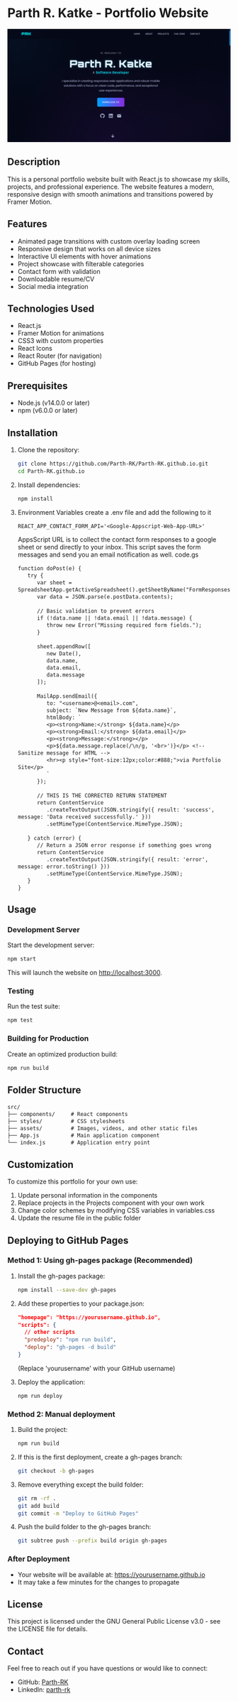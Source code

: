 # Parth R. Katke - Portfolio Website

![Portfolio Website](public/assets/screenshot.png)

## Description
This is a personal portfolio website built with React.js to showcase my skills, projects, and professional experience. The website features a modern, responsive design with smooth animations and transitions powered by Framer Motion.

## Features
- Animated page transitions with custom overlay loading screen
- Responsive design that works on all device sizes
- Interactive UI elements with hover animations
- Project showcase with filterable categories
- Contact form with validation
- Downloadable resume/CV
- Social media integration

## Technologies Used
- React.js
- Framer Motion for animations
- CSS3 with custom properties
- React Icons
- React Router (for navigation)
- GitHub Pages (for hosting)

## Prerequisites
- Node.js (v14.0.0 or later)
- npm (v6.0.0 or later)

## Installation
1. Clone the repository:
   ```bash
   git clone https://github.com/Parth-RK/Parth-RK.github.io.git
   cd Parth-RK.github.io
   ```

2. Install dependencies:
   ```bash
   npm install
   ```

3. Environment Variables
   create a .env file and add the following to it
   ```
   REACT_APP_CONTACT_FORM_API='<Google-Appscript-Web-App-URL>'
   ```
   AppsScript URL is to collect the contact form responses to a google sheet or send directly to your inbox.
   This script saves the form messages and send you an email notification as well.
   code.gs
   ```
   function doPost(e) {
      try {
         var sheet = SpreadsheetApp.getActiveSpreadsheet().getSheetByName("FormResponses");
         var data = JSON.parse(e.postData.contents);

         // Basic validation to prevent errors
         if (!data.name || !data.email || !data.message) {
            throw new Error("Missing required form fields.");
         }
         
         sheet.appendRow([
            new Date(),
            data.name,
            data.email,
            data.message
         ]);

         MailApp.sendEmail({
            to: "<username>@<email>.com",
            subject: `New Message from ${data.name}`,
            htmlBody: `
            <p><strong>Name:</strong> ${data.name}</p>
            <p><strong>Email:</strong> ${data.email}</p>
            <p><strong>Message:</strong></p>
            <p>${data.message.replace(/\n/g, '<br>')}</p> <!-- Sanitize message for HTML -->
            <hr><p style="font-size:12px;color:#888;">via Portfolio Site</p>
            `
         });

         // THIS IS THE CORRECTED RETURN STATEMENT
         return ContentService
            .createTextOutput(JSON.stringify({ result: 'success', message: 'Data received successfully.' }))
            .setMimeType(ContentService.MimeType.JSON);

      } catch (error) {
         // Return a JSON error response if something goes wrong
         return ContentService
            .createTextOutput(JSON.stringify({ result: 'error', message: error.toString() }))
            .setMimeType(ContentService.MimeType.JSON);
      }
   }
   ```

## Usage

### Development Server
Start the development server:
```bash
npm start
```
This will launch the website on [http://localhost:3000](http://localhost:3000).

### Testing
Run the test suite:
```bash
npm test
```

### Building for Production
Create an optimized production build:
```bash
npm run build
```

## Folder Structure
```
src/
├── components/     # React components
├── styles/         # CSS stylesheets
├── assets/         # Images, videos, and other static files
├── App.js          # Main application component
└── index.js        # Application entry point
```

## Customization
To customize this portfolio for your own use:

1. Update personal information in the components
2. Replace projects in the Projects component with your own work
3. Change color schemes by modifying CSS variables in variables.css
4. Update the resume file in the public folder

## Deploying to GitHub Pages

### Method 1: Using gh-pages package (Recommended)

1. Install the gh-pages package:
   ```bash
   npm install --save-dev gh-pages
   ```

2. Add these properties to your package.json:
   ```json
   "homepage": "https://yourusername.github.io",
   "scripts": {
     // other scripts
     "predeploy": "npm run build",
     "deploy": "gh-pages -d build"
   }
   ```
   (Replace 'yourusername' with your GitHub username)

3. Deploy the application:
   ```bash
   npm run deploy
   ```

### Method 2: Manual deployment

1. Build the project:
   ```bash
   npm run build
   ```

2. If this is the first deployment, create a gh-pages branch:
   ```bash
   git checkout -b gh-pages
   ```

3. Remove everything except the build folder:
   ```bash
   git rm -rf .
   git add build
   git commit -m "Deploy to GitHub Pages"
   ```

4. Push the build folder to the gh-pages branch:
   ```bash
   git subtree push --prefix build origin gh-pages
   ```

### After Deployment
- Your website will be available at: https://yourusername.github.io
- It may take a few minutes for the changes to propagate

## License
This project is licensed under the GNU General Public License v3.0 - see the LICENSE file for details.

## Contact
Feel free to reach out if you have questions or would like to connect:
- GitHub: [Parth-RK](https://github.com/Parth-RK)
- LinkedIn: [parth-rk](https://www.linkedin.com/in/parth-rk)